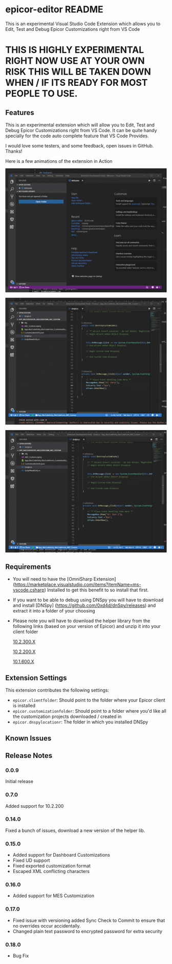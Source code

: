 # epicor-editor README

This is an experimental Visual Studio Code Extension which allows you to Edit, Test and Debug Epicor Customizations right from VS Code
# THIS IS HIGHLY EXPERIMENTAL RIGHT NOW USE AT YOUR OWN RISK THIS WILL BE TAKEN DOWN WHEN / IF ITS READY FOR MOST PEOPLE TO USE.


## Features

This is an experimental extension which will allow you to Edit, Test and Debug Epicor Customizations right from VS Code. It can be quite handy specially for the code auto complete feature that VS Code Provides.

I would love some testers, and some feedback, open issues in GitHub. Thanks!



Here is a few animations of the extension in Action

![Opening a Customization](images/VSCodeOpen.gif)

![Editing / Running a Customization](images/VSCodeSyncTest.gif)

![Debugging a Customization using DnSpy](images/VSCodeDebug.gif)



## Requirements

* You will need to have the [OmniSharp Extension] (https://marketplace.visualstudio.com/items?itemName=ms-vscode.csharp) Installed to get this benefit to so install that first.

* If you want to be able to debug using DNSpy you will have to download and install [DNSpy] (https://github.com/0xd4d/dnSpy/releases) and extract it into a folder of your choosing

* Please note you will have to download the helper library from the following links (based on your version of Epicor) and unzip it into your client folder

    [10.2.300.X](https://josecgomez.com/files/CustomizationHelper.10.2.300.X.zip?0.0.19)

    [10.2.200.X](https://josecgomez.com/files/CustomizationHelper.10.2.200.X.zip?0.0.19)

    [10.1.600.X](https://josecgomez.com/files/CustomizationHelper.10.1.600.X.zip?0.0.19)

## Extension Settings

This extension contributes the following settings:

* `epicor.clientfolder`: Should point to the folder where your Epicor client is installed
* `epicor.customizationfolder`: Should point to a folder where you'd like all the customization projects downloaded / created in
* `epicor.dnspylocationr`: The folder in which you installed DNSpy 

## Known Issues



## Release Notes



### 0.0.9

Initial release 

### 0.7.0
Added support for 10.2.200

### 0.14.0
Fixed a bunch of issues, download a new version of the helper lib.
### 0.15.0
* Added support for Dashboard Customizations
* Fixed UD support
* Fixed exported customization format
* Escaped XML conflicting characters
### 0.16.0
* Added support for MES Customization
### 0.17.0
* Fixed issue with versioning added Sync Check to Commit to ensure that no overrides occur accidentally.
* Changed plain text password to encrypted password for extra security
### 0.18.0
* Bug Fix